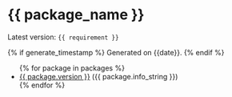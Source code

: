 # {{ package_name }}

Latest version: `{{ requirement }}`

{% if generate_timestamp %}
Generated on {{date}}.
{% endif %}

<!-- This format follows PEP 503 Simple Repository API -->
<ul>
{% for package in packages %}
    <li>
        <a href="{{ package.url }}" data-requires-python="">{{ package.version }}</a>
        ({{ package.info_string }})
    </li>
{% endfor %}
</ul>
